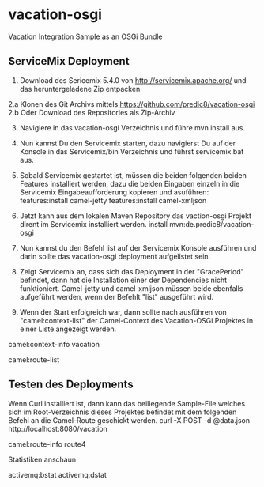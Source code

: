 # vacation-osgi
Vacation Integration Sample as an OSGi Bundle

## ServiceMix Deployment

1. Download des Sericemix 5.4.0 von http://servicemix.apache.org/ und das heruntergeladene Zip entpacken

2.a Klonen des Git Archivs mittels https://github.com/predic8/vacation-osgi
2.b Oder Download des Repositories als Zip-Archiv

3. Navigiere in das vacation-osgi Verzeichnis und führe mvn install aus.

4. Nun kannst Du den Servicemix starten, dazu navigierst Du auf der Konsole in das Servicemix/bin Verzeichnis und führst servicemix.bat aus.

5. Sobald Servicemix gestartet ist, müssen die beiden folgenden beiden Features installiert werden, dazu die beiden Eingaben einzeln in die Servicemix Eingabeaufforderung kopieren und asuführen:
  features:install camel-jetty
  features:install camel-xmljson 

6. Jetzt kann aus dem lokalen Maven Repository das vaction-osgi Projekt dirent im Servicemix installiert werden.
  install mvn:de.predic8/vacation-osgi

7. Nun kannst du den Befehl list auf der Servicemix Konsole ausführen und darin sollte das vacation-osgi deployment aufgelistet sein.
8. Zeigt Servicemix an, dass sich das Deployment in der "GracePeriod" befindet, dann hat die Installation einer der Dependencies nicht funktioniert. Camel-jetty und camel-xmljson müssen beide ebenfalls aufgeführt werden, wenn der Befehlt "list" ausgeführt wird.
9. Wenn der Start erfolgreich war, dann sollte nach ausführen von "camel:context-list" der Camel-Context des Vacation-OSGi Projektes in einer Liste angezeigt werden.


camel:context-info vacation 

camel:route-list 

## Testen des Deployments
Wenn Curl installiert ist, dann kann das beiliegende Sample-File welches sich im Root-Verzeichnis dieses Projektes befindet mit dem folgenden Befehl an die Camel-Route geschickt werden.
curl -X POST -d @data.json http://localhost:8080/vacation

camel:route-info  route4 

Statistiken anschaun

activemq:bstat 
activemq:dstat 

